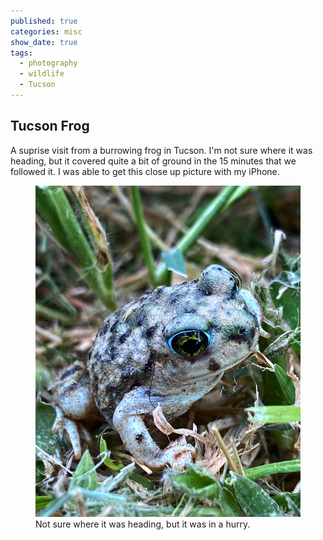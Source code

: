 ```yaml
---
published: true
categories: misc
show_date: true
tags:
  - photography
  - wildlife
  - Tucson 
---
```

## Tucson Frog 

A suprise visit from a burrowing frog in Tucson.  I'm not sure where it was heading, but it covered quite a bit of ground in the 15 minutes that we followed it.  I was able to get this close up picture with my iPhone. 

<figure>
<img src="/assets/images/TucsonFrog.JPG" alt="frog wandering the park in Tucson">
<figurecaption>Not sure where it was heading, but it was in a hurry.</figurecaption>
</figure>